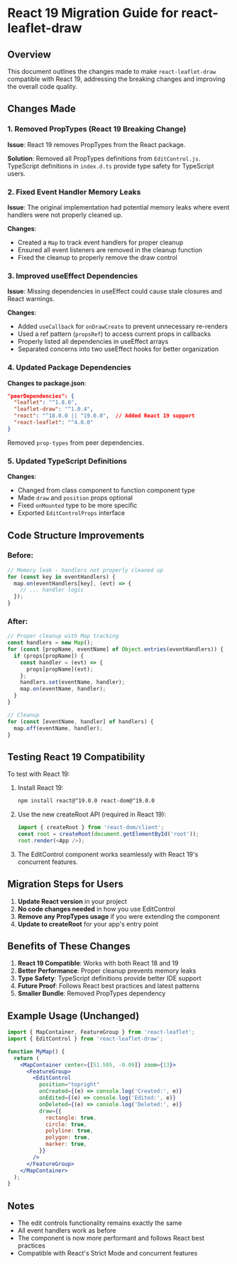 # React 19 Migration Guide for react-leaflet-draw

## Overview

This document outlines the changes made to make `react-leaflet-draw` compatible with React 19, addressing the breaking changes and improving the overall code quality.

## Changes Made

### 1. Removed PropTypes (React 19 Breaking Change)

**Issue**: React 19 removes PropTypes from the React package.

**Solution**: Removed all PropTypes definitions from `EditControl.js`. TypeScript definitions in `index.d.ts` provide type safety for TypeScript users.

### 2. Fixed Event Handler Memory Leaks

**Issue**: The original implementation had potential memory leaks where event handlers were not properly cleaned up.

**Changes**:
- Created a `Map` to track event handlers for proper cleanup
- Ensured all event listeners are removed in the cleanup function
- Fixed the cleanup to properly remove the draw control

### 3. Improved useEffect Dependencies

**Issue**: Missing dependencies in useEffect could cause stale closures and React warnings.

**Changes**:
- Added `useCallback` for `onDrawCreate` to prevent unnecessary re-renders
- Used a ref pattern (`propsRef`) to access current props in callbacks
- Properly listed all dependencies in useEffect arrays
- Separated concerns into two useEffect hooks for better organization

### 4. Updated Package Dependencies

**Changes to package.json**:
```json
"peerDependencies": {
  "leaflet": "^1.8.0",
  "leaflet-draw": "^1.0.4",
  "react": "^18.0.0 || ^19.0.0",  // Added React 19 support
  "react-leaflet": "^4.0.0"
}
```

Removed `prop-types` from peer dependencies.

### 5. Updated TypeScript Definitions

**Changes**:
- Changed from class component to function component type
- Made `draw` and `position` props optional
- Fixed `onMounted` type to be more specific
- Exported `EditControlProps` interface

## Code Structure Improvements

### Before:
```javascript
// Memory leak - handlers not properly cleaned up
for (const key in eventHandlers) {
  map.on(eventHandlers[key], (evt) => {
    // ... handler logic
  });
}
```

### After:
```javascript
// Proper cleanup with Map tracking
const handlers = new Map();
for (const [propName, eventName] of Object.entries(eventHandlers)) {
  if (props[propName]) {
    const handler = (evt) => {
      props[propName](evt);
    };
    handlers.set(eventName, handler);
    map.on(eventName, handler);
  }
}

// Cleanup
for (const [eventName, handler] of handlers) {
  map.off(eventName, handler);
}
```

## Testing React 19 Compatibility

To test with React 19:

1. Install React 19:
   ```bash
   npm install react@^19.0.0 react-dom@^19.0.0
   ```

2. Use the new createRoot API (required in React 19):
   ```javascript
   import { createRoot } from 'react-dom/client';
   const root = createRoot(document.getElementById('root'));
   root.render(<App />);
   ```

3. The EditControl component works seamlessly with React 19's concurrent features.

## Migration Steps for Users

1. **Update React version** in your project
2. **No code changes needed** in how you use EditControl
3. **Remove any PropTypes usage** if you were extending the component
4. **Update to createRoot** for your app's entry point

## Benefits of These Changes

1. **React 19 Compatible**: Works with both React 18 and 19
2. **Better Performance**: Proper cleanup prevents memory leaks
3. **Type Safety**: TypeScript definitions provide better IDE support
4. **Future Proof**: Follows React best practices and latest patterns
5. **Smaller Bundle**: Removed PropTypes dependency

## Example Usage (Unchanged)

```jsx
import { MapContainer, FeatureGroup } from 'react-leaflet';
import { EditControl } from 'react-leaflet-draw';

function MyMap() {
  return (
    <MapContainer center={[51.505, -0.09]} zoom={13}>
      <FeatureGroup>
        <EditControl
          position="topright"
          onCreated={(e) => console.log('Created:', e)}
          onEdited={(e) => console.log('Edited:', e)}
          onDeleted={(e) => console.log('Deleted:', e)}
          draw={{
            rectangle: true,
            circle: true,
            polyline: true,
            polygon: true,
            marker: true,
          }}
        />
      </FeatureGroup>
    </MapContainer>
  );
}
```

## Notes

- The edit controls functionality remains exactly the same
- All event handlers work as before
- The component is now more performant and follows React best practices
- Compatible with React's Strict Mode and concurrent features
